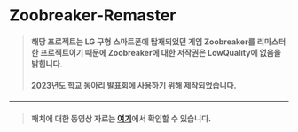 # Zoobreaker-Remaster

> #### 해당 프로젝트는 LG 구형 스마트폰에 탑재되었던 게임 Zoobreaker를 리마스터한 프로젝트이기 때문에 Zoobreaker에 대한 저작권은 LowQuality에 없음을 밝힙니다.
> #### 2023년도 학교 동아리 발표회에 사용하기 위해 제작되었습니다.
---
> #### 패치에 대한 동영상 자료는 [여기](https://www.youtube.com/playlist?list=PLZlDYIggp3y1n8TiXN67rN_axd3SBFzkH)에서 확인할 수 있습니다.